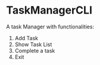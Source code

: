 # TaskManagerCLI
A task Manager with functionalities:
  1. Add Task
  2. Show Task List
  3. Complete a task
  4. Exit
